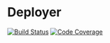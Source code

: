# Deployer

[![Build Status](https://img.shields.io/travis/REBELinBLUE/deployer-frontend/master.svg?style=flat-square&label=Travis+CI)](https://travis-ci.com/REBELinBLUE/deployer-frontend)
[![Code Coverage](https://img.shields.io/codecov/c/github/REBELinBLUE/deployer-frontend/master.svg?style=flat-square&label=Coverage)](https://codecov.io/gh/REBELinBLUE/deployer-frontend)
